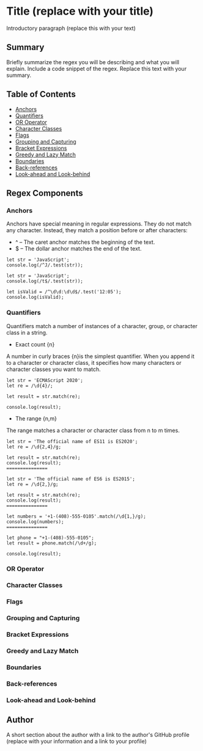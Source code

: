 # Title (replace with your title)

Introductory paragraph (replace this with your text)

## Summary

Briefly summarize the regex you will be describing and what you will explain. Include a code snippet of the regex. Replace this text with your summary.

## Table of Contents

- [Anchors](#anchors)
- [Quantifiers](#quantifiers)
- [OR Operator](#or-operator)
- [Character Classes](#character-classes)
- [Flags](#flags)
- [Grouping and Capturing](#grouping-and-capturing)
- [Bracket Expressions](#bracket-expressions)
- [Greedy and Lazy Match](#greedy-and-lazy-match)
- [Boundaries](#boundaries)
- [Back-references](#back-references)
- [Look-ahead and Look-behind](#look-ahead-and-look-behind)

## Regex Components

### Anchors

Anchors have special meaning in regular expressions. They do not match any character. Instead, they match a position before or after characters:

- ^ – The caret anchor matches the beginning of the text.
- $ – The dollar anchor matches the end of the text.

```
let str = 'JavaScript';
console.log(/^J/.test(str));

let str = 'JavaScript';
console.log(/t$/.test(str));

let isValid = /^\d\d:\d\d$/.test('12:05');
console.log(isValid);
```

### Quantifiers

Quantifiers match a number of instances of a character, group, or character class in a string.

- Exact count {n}

A number in curly braces {n}is the simplest quantifier. When you append it to a character or character class, it specifies how many characters or character classes you want to match.

```
let str = 'ECMAScript 2020';
let re = /\d{4}/;

let result = str.match(re);

console.log(result);
```

- The range {n,m}

The range matches a character or character class from n to m times.

```
let str = 'The official name of ES11 is ES2020';
let re = /\d{2,4}/g;

let result = str.match(re);
console.log(result);
===============

let str = 'The official name of ES6 is ES2015';
let re = /\d{2,}/g;

let result = str.match(re);
console.log(result);
===============

let numbers = '+1-(408)-555-0105'.match(/\d{1,}/g);
console.log(numbers);
===============

let phone = "+1-(408)-555-0105";
let result = phone.match(/\d+/g);

console.log(result);
```

### OR Operator

### Character Classes

### Flags

### Grouping and Capturing

### Bracket Expressions

### Greedy and Lazy Match

### Boundaries

### Back-references

### Look-ahead and Look-behind

## Author

A short section about the author with a link to the author's GitHub profile (replace with your information and a link to your profile)
